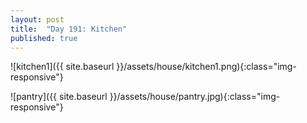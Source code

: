 ```yaml
---
layout: post
title:  "Day 191: Kitchen"
published: true
---
```

![kitchen1]({{ site.baseurl }}/assets/house/kitchen1.png){:class="img-responsive"}


![pantry]({{ site.baseurl }}/assets/house/pantry.jpg){:class="img-responsive"}

